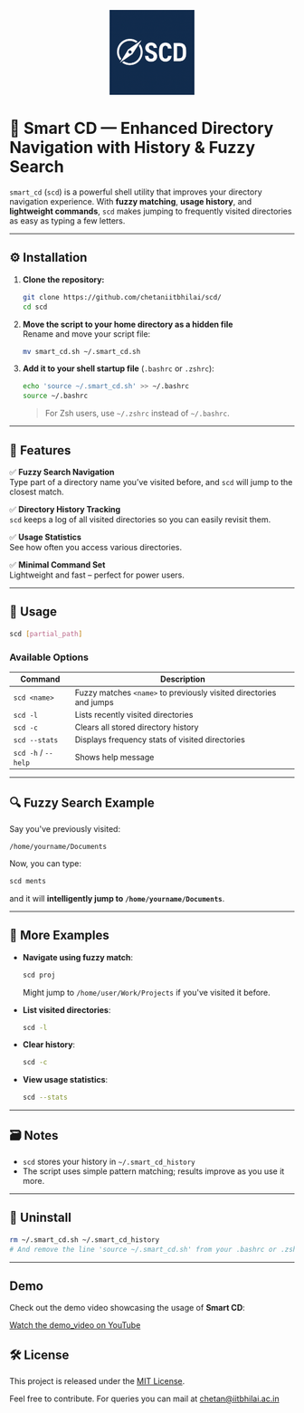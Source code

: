 <p align="center">
  <img src="icon.png" alt="SCD Logo" width="150"/>
</p>

# 📁 Smart CD — Enhanced Directory Navigation with History & Fuzzy Search




`smart_cd` (`scd`) is a powerful shell utility that improves your directory navigation experience. With **fuzzy matching**, **usage history**, and **lightweight commands**, `scd` makes jumping to frequently visited directories as easy as typing a few letters.

---

## ⚙️ Installation
1. **Clone the repository:**

    ```bash
    git clone https://github.com/chetaniitbhilai/scd/
    cd scd
    ```

2. **Move the script to your home directory as a hidden file**  
   Rename and move your script file:
   ```bash
   mv smart_cd.sh ~/.smart_cd.sh
   ```

3. **Add it to your shell startup file** (`.bashrc` or `.zshrc`):
   ```bash
   echo 'source ~/.smart_cd.sh' >> ~/.bashrc
   source ~/.bashrc
   ```

   > For Zsh users, use `~/.zshrc` instead of `~/.bashrc`.

---

## 🚀 Features

✅ **Fuzzy Search Navigation**  
Type part of a directory name you’ve visited before, and `scd` will jump to the closest match.

✅ **Directory History Tracking**  
`scd` keeps a log of all visited directories so you can easily revisit them.

✅ **Usage Statistics**  
See how often you access various directories.

✅ **Minimal Command Set**  
Lightweight and fast – perfect for power users.

---

## 📘 Usage

```bash
scd [partial_path]
```

### Available Options

| Command          | Description                                                           |
|------------------|-----------------------------------------------------------------------|
| `scd <name>`     | Fuzzy matches `<name>` to previously visited directories and jumps    |
| `scd -l`         | Lists recently visited directories                                    |
| `scd -c`         | Clears all stored directory history                                   |
| `scd --stats`    | Displays frequency stats of visited directories                       |
| `scd -h` / `--help` | Shows help message                                                 |

---

## 🔍 Fuzzy Search Example

Say you've previously visited:

```
/home/yourname/Documents
```

Now, you can type:
```bash
scd ments
```
and it will **intelligently jump to `/home/yourname/Documents`**.

---

## 🧪 More Examples

- **Navigate using fuzzy match**:
  ```bash
  scd proj
  ```
  Might jump to `/home/user/Work/Projects` if you've visited it before.

- **List visited directories**:
  ```bash
  scd -l
  ```

- **Clear history**:
  ```bash
  scd -c
  ```

- **View usage statistics**:
  ```bash
  scd --stats
  ```

---

## 🗃️ Notes

- `scd` stores your history in `~/.smart_cd_history`
- The script uses simple pattern matching; results improve as you use it more.

---

## 🧼 Uninstall

```bash
rm ~/.smart_cd.sh ~/.smart_cd_history
# And remove the line 'source ~/.smart_cd.sh' from your .bashrc or .zshrc
```

---

## Demo

Check out the demo video showcasing the usage of **Smart CD**:

[Watch the demo_video on YouTube](https://youtu.be/PwYShmxiRbU)




## 🛠️ License

This project is released under the [MIT License](LICENSE).

Feel free to contribute. For queries you can mail at chetan@iitbhilai.ac.in
